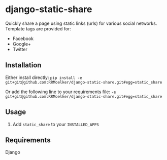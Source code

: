 django-static-share
===================

Quickly share a page using static links (urls) for various social networks.
Template tags are provided for:

* Facebook
* Google+
* Twitter

## Installation

Either install directly:
`pip install -e git+git@github.com:RRMoelker/django-static-share.git#egg=static_share`

Or add the following line to your requirements file:
`-e git+git@github.com:RRMoelker/django-static-share.git#egg=static_share`

## Usage

1. Add `static_share` to your `INSTALLED_APPS`


## Requirements
Django
